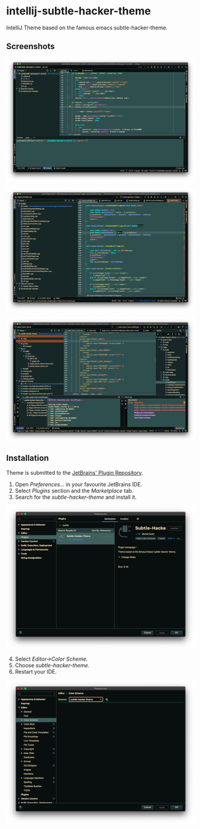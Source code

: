 # intellij-subtle-hacker-theme
IntelliJ Theme based on the famous emacs subtle-hacker-theme.

## Screenshots

![PyCharm Screenshot](doc/pycharm.png?raw=true "")

![CLion Screenshot](doc/clion.png?raw=true "")

![IntelliJ Idea Screenshot](doc/intellij_idea.png?raw=true "")

## Installation

Theme is submitted to the [JetBrains' Plugin Repository][1]. 
1) Open *Preferences...* in your favourite JetBrains IDE. 
2) Select *Plugins* section and the *Marketplace* tab.
3) Search for the *subtle-hacker-theme* and install it.

![IDE Preferences](doc/preferences.png?raw=true "")

4) Select *Editor->Color Scheme.*
5) Choose *subtle-hacker-theme.*
6) Restart your IDE.

![IDE Preferences Color Scheme](doc/preferences-color-scheme.png?raw=true "")

[1]: https://plugins.jetbrains.com/plugin/13580-subtle-hacker-theme/

